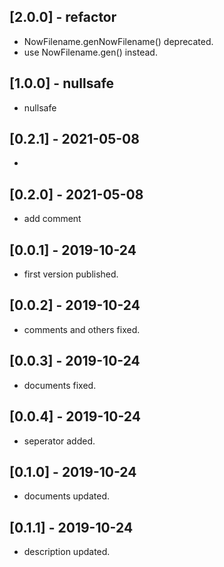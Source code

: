 ## [2.0.0] - refactor
* NowFilename.genNowFilename() deprecated. 
* use NowFilename.gen() instead.

## [1.0.0] - nullsafe
* nullsafe

## [0.2.1] - 2021-05-08
* 
## [0.2.0] - 2021-05-08
* add comment

## [0.0.1] - 2019-10-24

* first version published.

## [0.0.2] - 2019-10-24

* comments and others fixed.

## [0.0.3] - 2019-10-24

* documents fixed.

## [0.0.4] - 2019-10-24

* seperator added.

## [0.1.0] - 2019-10-24

* documents updated.

## [0.1.1] - 2019-10-24

* description updated.
